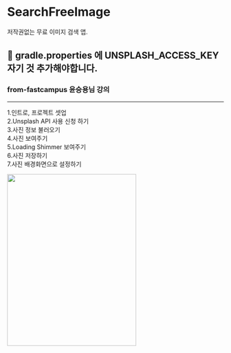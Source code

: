 # SearchFreeImage
저작권없는 무료 이미지 검색 앱. 

## 📢 gradle.properties 에 UNSPLASH_ACCESS_KEY 자기 것 추가해야합니다.

### from-fastcampus 윤승용님 강의
---------------------------------------------------------------------------------------------------------

1.인트로, 프로젝트 셋업<br/>
2.Unsplash API 사용 신청 하기<br/>
3.사진 정보 불러오기<br/>
4.사진 보여주기<br/>
5.Loading Shimmer 보여주기<br/>
6.사진 저장하기<br/>
7.사진 배경화면으로 설정하기<br/>

<img src="https://user-images.githubusercontent.com/63052973/132799395-757898e7-3407-4a45-94e5-d615c862bc91.png"  width="300" height="400">


